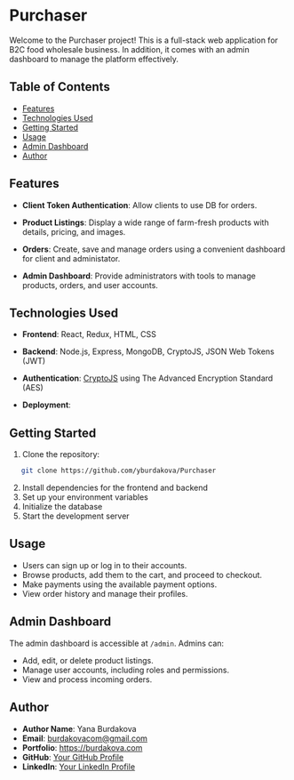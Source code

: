 # Purchaser

Welcome to the Purchaser project! This is a full-stack web application for B2C food wholesale business. In addition, it comes with an admin dashboard to manage the platform effectively.

## Table of Contents

- [Features](#features)
- [Technologies Used](#technologies-used)
- [Getting Started](#getting-started)
- [Usage](#usage)
- [Admin Dashboard](#admin-dashboard)
- [Author](#author)


## Features

- **Client Token Authentication**: Allow clients to use DB for orders.

- **Product Listings**: Display a wide range of farm-fresh products with details, pricing, and images.

- **Orders**: Create, save and manage orders using a convenient dashboard for client and administator.

- **Admin Dashboard**: Provide administrators with tools to manage products, orders, and user accounts.


## Technologies Used

- **Frontend**: React, Redux, HTML, CSS

- **Backend**: Node.js, Express, MongoDB, CryptoJS, JSON Web Tokens (JWT)

- **Authentication**: [CryptoJS](https://cryptojs.gitbook.io/docs/) using The Advanced Encryption Standard (AES)

- **Deployment**: 

## Getting Started

1. Clone the repository:
 ```bash
    git clone https://github.com/yburdakova/Purchaser
```

2. Install dependencies for the frontend and backend
3. Set up your environment variables
4. Initialize the database
5. Start the development server

## Usage

- Users can sign up or log in to their accounts.
- Browse products, add them to the cart, and proceed to checkout.
- Make payments using the available payment options.
- View order history and manage their profiles.

## Admin Dashboard

The admin dashboard is accessible at `/admin`. Admins can:

- Add, edit, or delete product listings.
- Manage user accounts, including roles and permissions.
- View and process incoming orders.

## Author

- **Author Name**: Yana Burdakova
- **Email**: burdakovacom@gmail.com
- **Portfolio**: https://burdakova.com
- **GitHub**: [Your GitHub Profile](https://github.com/yburdakova)
- **LinkedIn**: [Your LinkedIn Profile](https://www.linkedin.com/in/yana-burdakova/)
